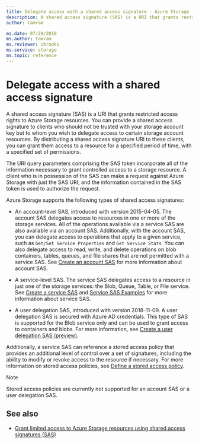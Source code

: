 ```yaml
---
title: Delegate access with a shared access signature - Azure Storage
description: A shared access signature (SAS) is a URI that grants restricted access rights to Azure Storage resources. You can provide a shared access signature to clients who should not be trusted with your storage account key but to whom you wish to delegate access to certain storage account resources. By distributing a shared access signature URI to these clients, you can grant them access to a resource for a specified period of time, with a specified set of permissions.
author: tamram

ms.date: 07/29/2019
ms.author: tamram
ms.reviewer: cbrooks
ms.service: storage
ms.topic: reference
---
```


# Delegate access with a shared access signature

A shared access signature (SAS) is a URI that grants restricted access rights to Azure Storage resources. You can provide a shared access signature to clients who should not be trusted with your storage account key but to whom you wish to delegate access to certain storage account resources. By distributing a shared access signature URI to these clients, you can grant them access to a resource for a specified period of time, with a specified set of permissions.  

The URI query parameters comprising the SAS token incorporate all of the information necessary to grant controlled access to a storage resource. A client who is in possession of the SAS can make a request against Azure Storage with just the SAS URI, and the information contained in the SAS token is used to authorize the request.  
  
Azure Storage supports the following types of shared access signatures:  
  
- An account-level SAS, introduced with version 2015-04-05. The account SAS delegates access to resources in one or more of the storage services. All of the operations available via a service SAS are also available via an account SAS. Additionally, with the account SAS, you can delegate access to operations that apply to a given service, such as `Get/Set Service Properties` and `Get Service Stats`. You can also delegate access to read, write, and delete operations on blob containers, tables, queues, and file shares that are not permitted with a service SAS. See [Create an account SAS](create-an-account-sas.md) for more information about account SAS.  
  
- A service-level SAS. The service SAS delegates access to a resource in just one of the storage services: the Blob, Queue, Table, or File service. See [Create a service SAS](create-a-service-sas.md) and [Service SAS Examples](Service-SAS-Examples.md) for more information about service SAS.  

- A user delegation SAS, introduced with version 2018-11-09. A user delegation SAS is secured with Azure AD credentials. This type of SAS is supported for the Blob service only and can be used to grant access to containers and blobs. For more information, see [Create a user delegation SAS (preview)](create-a-user-delegation-sas.md).

Additionally, a service SAS can reference a stored access policy that provides an additional level of control over a set of signatures, including the ability to modify or revoke access to the resource if necessary. For more information on stored access policies, see [Define a stored access policy](define-a-stored-access-policy.md).  

> [!NOTE]
> Stored access policies are currently not supported for an account SAS or a user delegation SAS.

## See also

- [Grant limited access to Azure Storage resources using shared access signatures (SAS)](/azure/storage/common/storage-shared-access-signatures)

